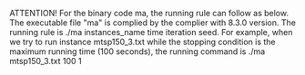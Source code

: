 ATTENTION!
For the binary code ma, the running rule can follow as below.
The executable file "ma" is complied by the complier with 8.3.0 version.
The running rule is ./ma instances_name time iteration seed. 
For example, when we try to run instance mtsp150_3.txt while the stopping condition is the maximum running time (100 seconds), the running command is 
./ma mtsp150_3.txt 100 1
